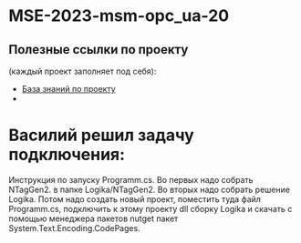 
# MSE-2023-msm-opc_ua-20

## Полезные ссылки по проекту 
(каждый проект заполняет под себя):
  - [База знаний по проекту](https://miro.com/app/board/uXjVPjK_iOw=/?share_link_id=115273625923)
  - 


# Василий решил задачу подключения:
Инструкция по запуску Programm.cs. Во первых надо собрать NTagGen2. в папке Logika/NTagGen2. Во вторых надо собрать решение Logika. Потом надо создать новый проект, поместить туда файл Programm.cs, подключить к этому проекту dll сборку Logika и скачать с помощью менеджера пакетов nutget пакет System.Text.Encoding.CodePages.
